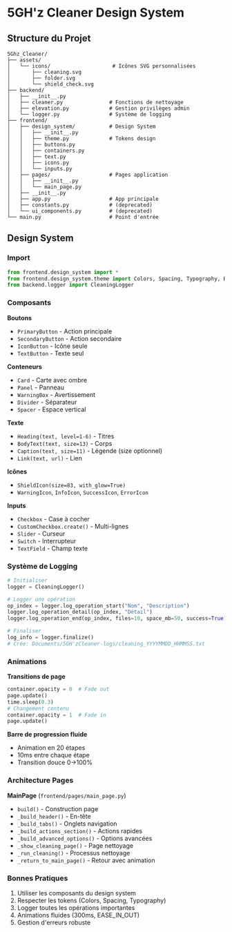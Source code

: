 # 5GH'z Cleaner Design System

## Structure du Projet

```
5Ghz_Cleaner/
├── assets/
│   └── icons/                    # Icônes SVG personnalisées
│       ├── cleaning.svg
│       ├── folder.svg
│       └── shield_check.svg
├── backend/
│   ├── __init__.py
│   ├── cleaner.py               # Fonctions de nettoyage
│   ├── elevation.py             # Gestion privilèges admin
│   └── logger.py                # Système de logging
├── frontend/
│   ├── design_system/           # Design System
│   │   ├── __init__.py
│   │   ├── theme.py             # Tokens design
│   │   ├── buttons.py
│   │   ├── containers.py
│   │   ├── text.py
│   │   ├── icons.py
│   │   └── inputs.py
│   ├── pages/                   # Pages application
│   │   ├── __init__.py
│   │   └── main_page.py
│   ├── __init__.py
│   ├── app.py                   # App principale
│   ├── constants.py             # (deprecated)
│   └── ui_components.py         # (deprecated)
└── main.py                      # Point d'entrée
```

## Design System

### Import
```python
from frontend.design_system import *
from frontend.design_system.theme import Colors, Spacing, Typography, BorderRadius
from backend.logger import CleaningLogger
```

### Composants

**Boutons**
- `PrimaryButton` - Action principale
- `SecondaryButton` - Action secondaire
- `IconButton` - Icône seule
- `TextButton` - Texte seul

**Conteneurs**
- `Card` - Carte avec ombre
- `Panel` - Panneau
- `WarningBox` - Avertissement
- `Divider` - Séparateur
- `Spacer` - Espace vertical

**Texte**
- `Heading(text, level=1-6)` - Titres
- `BodyText(text, size=13)` - Corps
- `Caption(text, size=11)` - Légende (size optionnel)
- `Link(text, url)` - Lien

**Icônes**
- `ShieldIcon(size=83, with_glow=True)`
- `WarningIcon`, `InfoIcon`, `SuccessIcon`, `ErrorIcon`

**Inputs**
- `Checkbox` - Case à cocher
- `CustomCheckbox.create()` - Multi-lignes
- `Slider` - Curseur
- `Switch` - Interrupteur
- `TextField` - Champ texte

### Système de Logging

```python
# Initialiser
logger = CleaningLogger()

# Logger une opération
op_index = logger.log_operation_start("Nom", "Description")
logger.log_operation_detail(op_index, "Détail")
logger.log_operation_end(op_index, files=10, space_mb=50, success=True)

# Finaliser
log_info = logger.finalize()
# Crée: Documents/5GH'zCleaner-logs/cleaning_YYYYMMDD_HHMMSS.txt
```

### Animations

**Transitions de page**
```python
container.opacity = 0  # Fade out
page.update()
time.sleep(0.3)
# Changement contenu
container.opacity = 1  # Fade in
page.update()
```

**Barre de progression fluide**
- Animation en 20 étapes
- 10ms entre chaque étape
- Transition douce 0→100%

### Architecture Pages

**MainPage** (`frontend/pages/main_page.py`)
- `build()` - Construction page
- `_build_header()` - En-tête
- `_build_tabs()` - Onglets navigation
- `_build_actions_section()` - Actions rapides
- `_build_advanced_options()` - Options avancées
- `_show_cleaning_page()` - Page nettoyage
- `_run_cleaning()` - Processus nettoyage
- `_return_to_main_page()` - Retour avec animation

### Bonnes Pratiques

1. Utiliser les composants du design system
2. Respecter les tokens (Colors, Spacing, Typography)
3. Logger toutes les opérations importantes
4. Animations fluides (300ms, EASE_IN_OUT)
5. Gestion d'erreurs robuste
